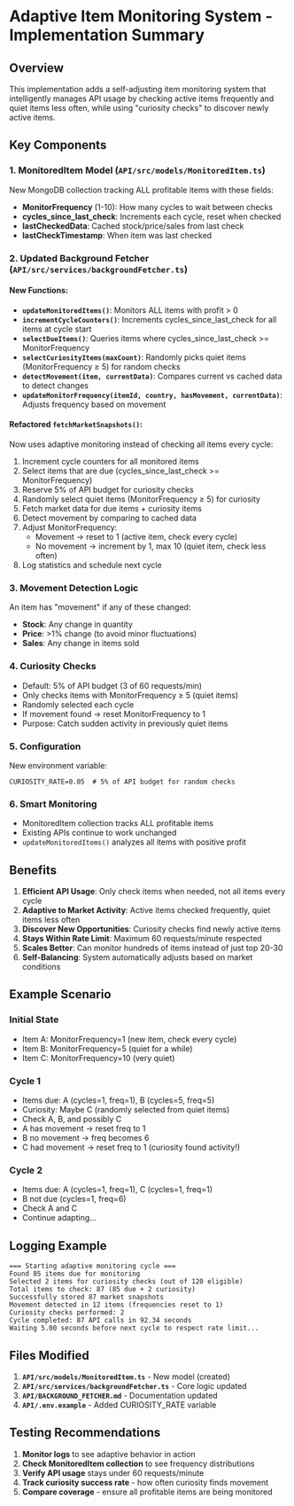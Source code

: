 # Adaptive Item Monitoring System - Implementation Summary

## Overview
This implementation adds a self-adjusting item monitoring system that intelligently manages API usage by checking active items frequently and quiet items less often, while using "curiosity checks" to discover newly active items.

## Key Components

### 1. MonitoredItem Model (`API/src/models/MonitoredItem.ts`)
New MongoDB collection tracking ALL profitable items with these fields:
- **MonitorFrequency** (1-10): How many cycles to wait between checks
- **cycles_since_last_check**: Increments each cycle, reset when checked
- **lastCheckedData**: Cached stock/price/sales from last check
- **lastCheckTimestamp**: When item was last checked

### 2. Updated Background Fetcher (`API/src/services/backgroundFetcher.ts`)

#### New Functions:
- **`updateMonitoredItems()`**: Monitors ALL items with profit > 0
- **`incrementCycleCounters()`**: Increments cycles_since_last_check for all items at cycle start
- **`selectDueItems()`**: Queries items where cycles_since_last_check >= MonitorFrequency
- **`selectCuriosityItems(maxCount)`**: Randomly picks quiet items (MonitorFrequency ≥ 5) for random checks
- **`detectMovement(item, currentData)`**: Compares current vs cached data to detect changes
- **`updateMonitorFrequency(itemId, country, hasMovement, currentData)`**: Adjusts frequency based on movement

#### Refactored `fetchMarketSnapshots()`:
Now uses adaptive monitoring instead of checking all items every cycle:
1. Increment cycle counters for all monitored items
2. Select items that are due (cycles_since_last_check >= MonitorFrequency)
3. Reserve 5% of API budget for curiosity checks
4. Randomly select quiet items (MonitorFrequency ≥ 5) for curiosity
5. Fetch market data for due items + curiosity items
6. Detect movement by comparing to cached data
7. Adjust MonitorFrequency:
   - Movement → reset to 1 (active item, check every cycle)
   - No movement → increment by 1, max 10 (quiet item, check less often)
8. Log statistics and schedule next cycle

### 3. Movement Detection Logic
An item has "movement" if any of these changed:
- **Stock**: Any change in quantity
- **Price**: >1% change (to avoid minor fluctuations)
- **Sales**: Any change in items sold

### 4. Curiosity Checks
- Default: 5% of API budget (3 of 60 requests/min)
- Only checks items with MonitorFrequency ≥ 5 (quiet items)
- Randomly selected each cycle
- If movement found → reset MonitorFrequency to 1
- Purpose: Catch sudden activity in previously quiet items

### 5. Configuration
New environment variable:
```env
CURIOSITY_RATE=0.05  # 5% of API budget for random checks
```

### 6. Smart Monitoring
- MonitoredItem collection tracks ALL profitable items
- Existing APIs continue to work unchanged
- `updateMonitoredItems()` analyzes all items with positive profit

## Benefits

1. **Efficient API Usage**: Only check items when needed, not all items every cycle
2. **Adaptive to Market Activity**: Active items checked frequently, quiet items less often
3. **Discover New Opportunities**: Curiosity checks find newly active items
4. **Stays Within Rate Limit**: Maximum 60 requests/minute respected
5. **Scales Better**: Can monitor hundreds of items instead of just top 20-30
6. **Self-Balancing**: System automatically adjusts based on market conditions

## Example Scenario

### Initial State
- Item A: MonitorFrequency=1 (new item, check every cycle)
- Item B: MonitorFrequency=5 (quiet for a while)
- Item C: MonitorFrequency=10 (very quiet)

### Cycle 1
- Items due: A (cycles=1, freq=1), B (cycles=5, freq=5)
- Curiosity: Maybe C (randomly selected from quiet items)
- Check A, B, and possibly C
- A has movement → reset freq to 1
- B no movement → freq becomes 6
- C had movement → reset freq to 1 (curiosity found activity!)

### Cycle 2
- Items due: A (cycles=1, freq=1), C (cycles=1, freq=1)
- B not due (cycles=1, freq=6)
- Check A and C
- Continue adapting...

## Logging Example

```
=== Starting adaptive monitoring cycle ===
Found 85 items due for monitoring
Selected 2 items for curiosity checks (out of 120 eligible)
Total items to check: 87 (85 due + 2 curiosity)
Successfully stored 87 market snapshots
Movement detected in 12 items (frequencies reset to 1)
Curiosity checks performed: 2
Cycle completed: 87 API calls in 92.34 seconds
Waiting 5.00 seconds before next cycle to respect rate limit...
```

## Files Modified

1. **`API/src/models/MonitoredItem.ts`** - New model (created)
2. **`API/src/services/backgroundFetcher.ts`** - Core logic updated
3. **`API/BACKGROUND_FETCHER.md`** - Documentation updated
4. **`API/.env.example`** - Added CURIOSITY_RATE variable

## Testing Recommendations

1. **Monitor logs** to see adaptive behavior in action
2. **Check MonitoredItem collection** to see frequency distributions
3. **Verify API usage** stays under 60 requests/minute
4. **Track curiosity success rate** - how often curiosity finds movement
5. **Compare coverage** - ensure all profitable items are being monitored
